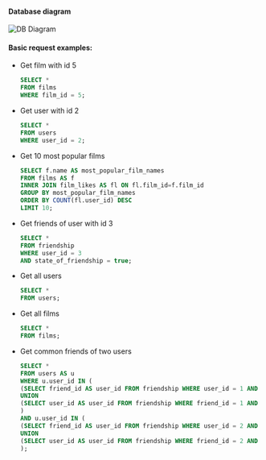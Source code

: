 #### Database diagram
![DB Diagram](/filmorate_diagram_Osipov.png)

#### Basic request examples:

- Get film with id 5
  ```` SQL
  SELECT *
  FROM films
  WHERE film_id = 5;

- Get user with id 2
  ```` SQL
  SELECT *
  FROM users
  WHERE user_id = 2;

- Get 10 most popular films
  ```` SQL
  SELECT f.name AS most_popular_film_names
  FROM films AS f
  INNER JOIN film_likes AS fl ON fl.film_id=f.film_id
  GROUP BY most_popular_film_names
  ORDER BY COUNT(fl.user_id) DESC
  LIMIT 10;

- Get friends of user with id 3
  ```` SQL
  SELECT *
  FROM friendship
  WHERE user_id = 3 
  AND state_of_friendship = true;

- Get all users
  ```` SQL
  SELECT *
  FROM users;

- Get all films
  ```` SQL
  SELECT *
  FROM films;

- Get common friends of two users
  ```` SQL
  SELECT *
  FROM users AS u
  WHERE u.user_id IN (
  (SELECT friend_id AS user_id FROM friendship WHERE user_id = 1 AND state_of_friendship IS TRUE)
  UNION
  (SELECT user_id AS user_id FROM friendship WHERE friend_id = 1 AND state_of_friendship IS TRUE)
  )
  AND u.user_id IN (   
  (SELECT friend_id AS user_id FROM friendship WHERE user_id = 2 AND state_of_friendship IS TRUE)
  UNION
  (SELECT user_id AS user_id FROM friendship WHERE friend_id = 2 AND state_of_friendship IS TRUE) 
  );
